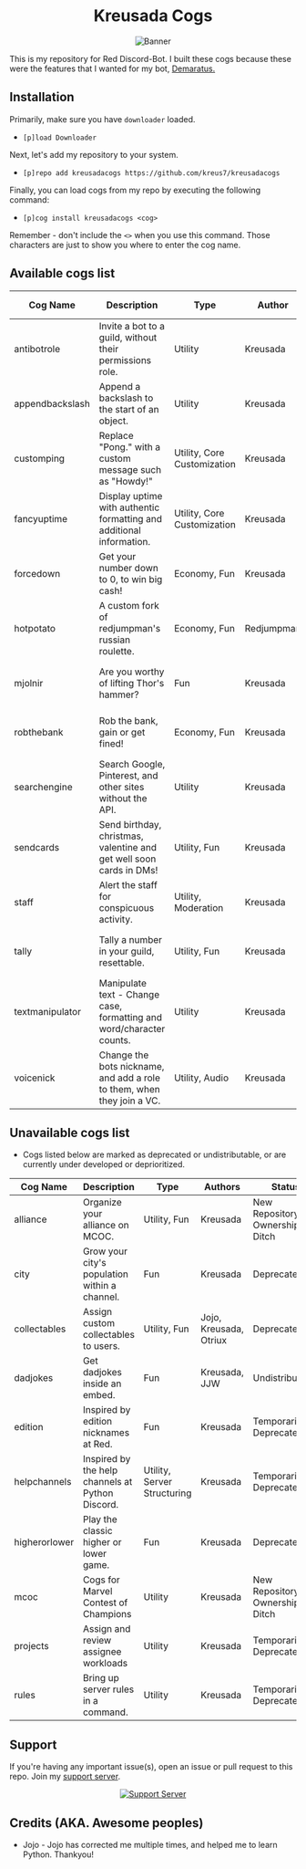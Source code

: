 <h1 align="center">Kreusada Cogs</h1>

<p align="center">
  <img src="https://media.discordapp.net/attachments/769165401879478302/787806081727987742/kreusadatwitter2.png?width=1440&height=480" alt="Banner">
</p>

This is my repository for Red Discord-Bot. I built these cogs because these were the features that I wanted for my bot, [Demaratus.](https://discord.com/oauth2/authorize?client_id=766580519000473640&scope=bot&permissions=8)

## Installation
Primarily, make sure you have `downloader` loaded. 

- `[p]load Downloader`

Next, let's add my repository to your system.

- `[p]repo add kreusadacogs https://github.com/kreus7/kreusadacogs`

Finally, you can load cogs from my repo by executing the following command:

- `[p]cog install kreusadacogs <cog>`

Remember - don't include the `<>` when you use this command. Those characters are just to show you where to enter the cog name.


## Available cogs list

| Cog Name        | Description                                                            | Type                        | Author     | Status           | Bug-Proofed    | Rating                  |
|-----------------|------------------------------------------------------------------------|-----------------------------|------------|------------------|----------------|-------------------------|
| antibotrole     | Invite a bot to a guild, without their permissions role.               | Utility                     | Kreusada   | Ready for use    | Pending        | No ratings provided yet |
| appendbackslash | Append a backslash to the start of an object.                          | Utility                     | Kreusada   | Ready for use    | Yes            | No ratings provided yet |
| customping      | Replace "Pong." with a custom message such as "Howdy!"                 | Utility, Core Customization | Kreusada   | Ready for use    | Yes            | No ratings provided yet |
| fancyuptime     | Display uptime with authentic formatting and additional information.   | Utility, Core Customization | Kreusada   | Ready for use    | Yes            | No ratings provided yet |
| forcedown       | Get your number down to 0, to win big cash!                            | Economy, Fun                | Kreusada   | Ready for use    | Prone, pending | No ratings provided yet |
| hotpotato       | A custom fork of redjumpman's russian roulette.                        | Economy, Fun                | Redjumpman | Ready for use    | Yes            | No ratings provided yet |
| mjolnir         | Are you worthy of lifting Thor's hammer?                               | Fun                         | Kreusada   | Ready for use    | Yes            | No ratings provided yet |
| robthebank      | Rob the bank, gain or get fined!                                       | Economy, Fun                | Kreusada   | Ready for use    | Re-pending     | No ratings provided yet |
| searchengine    | Search Google, Pinterest, and other sites without the API.             | Utility                     | Kreusada   | Ready for use    | Yes            | No ratings provided yet |
| sendcards       | Send birthday, christmas, valentine and get well soon cards in DMs!    | Utility, Fun                | Kreusada   | Ready for use    | Yes            | No ratings provided yet |
| staff           | Alert the staff for conspicuous activity.                              | Utility, Moderation         | Kreusada   | Ready for use    | Yes            | No ratings provided yet |
| tally           | Tally a number in your guild, resettable.                              | Utility, Fun                | Kreusada   | Ready for use    | Prone, Pending | No ratings provided yet |
| textmanipulator | Manipulate text - Change case, formatting and word/character counts.   | Utility                     | Kreusada   | Ready for use    | Yes            | No ratings provided yet |
| voicenick       | Change the bots nickname, and add a role to them, when they join a VC. | Utility, Audio              | Kreusada   | Pending re-write | Pending        | No ratings provided yet |

## Unavailable cogs list
- Cogs listed below are marked as deprecated or undistributable, or are currently under developed or deprioritized.

| Cog Name      | Description                                      | Type                        | Authors                | Status                          |
|---------------|--------------------------------------------------|-----------------------------|------------------------|---------------------------------|
| alliance      | Organize your alliance on MCOC.                  | Utility, Fun                | Kreusada               | New Repository, Ownership Ditch |
| city          | Grow your city's population within a channel.    | Fun                         | Kreusada               | Deprecated                      |
| collectables  | Assign custom collectables to users.             | Utility, Fun                | Jojo, Kreusada, Otriux | Deprecated                      |
| dadjokes      | Get dadjokes inside an embed.                    | Fun                         | Kreusada, JJW          | Undistributable                 |
| edition       | Inspired by edition nicknames at Red.            | Fun                         | Kreusada               | Temporarily Deprecated          |
| helpchannels  | Inspired by the help channels at Python Discord. | Utility, Server Structuring | Kreusada               | Temporarily Deprecated          |
| higherorlower | Play the classic higher or lower game.           | Fun                         | Kreusada               | Deprecated                      |
| mcoc          | Cogs for Marvel Contest of Champions             | Utility                     | Kreusada               | New Repository, Ownership Ditch |
| projects      | Assign and review assignee workloads             | Utility                     | Kreusada               | Temporarily Deprecated          |
| rules         | Bring up server rules in a command.              | Utility                     | Kreusada               | Temporarily Deprecated          |

## Support

If you're having any important issue(s), open an issue or pull request to this repo.
Join my [support server](https://discord.gg/JmCFyq7).
<p align="center">
  <a href="https://discord.gg/JmCFyq7">
    <img src="https://discord.com/api/guilds/744572173137477692/widget.png?style=banner4" alt="Support Server">
  </a>
</p>

## Credits (AKA. Awesome peoples)

* Jojo - Jojo has corrected me multiple times, and helped me to learn Python. Thankyou!
